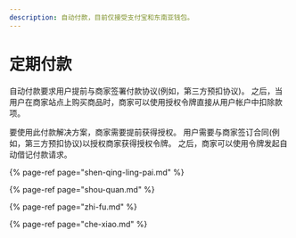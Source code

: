 ```yaml
---
description: 自动付款，目前仅接受支付宝和东南亚钱包。
---
```


# 定期付款

自动付款要求用户提前与商家签署付款协议\(例如，第三方预扣协议\)。 之后，当用户在商家站点上购买商品时，商家可以使用授权令牌直接从用户帐户中扣除款项。

要使用此付款解决方案，商家需要提前获得授权。 用户需要与商家签订合同\(例如，第三方预扣协议\)以授权商家获得授权令牌。 之后，商家可以使用令牌发起自动借记付款请求。

{% page-ref page="shen-qing-ling-pai.md" %}

{% page-ref page="shou-quan.md" %}

{% page-ref page="zhi-fu.md" %}

{% page-ref page="che-xiao.md" %}





